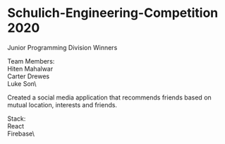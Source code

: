# Schulich-Engineering-Competition 2020

Junior Programming Division Winners

Team Members:\
Hiten Mahalwar\
Carter Drewes\
Luke Son\

Created a social media application that recommends friends based on mutual location, interests and friends.


Stack:\
React\
Firebase\


